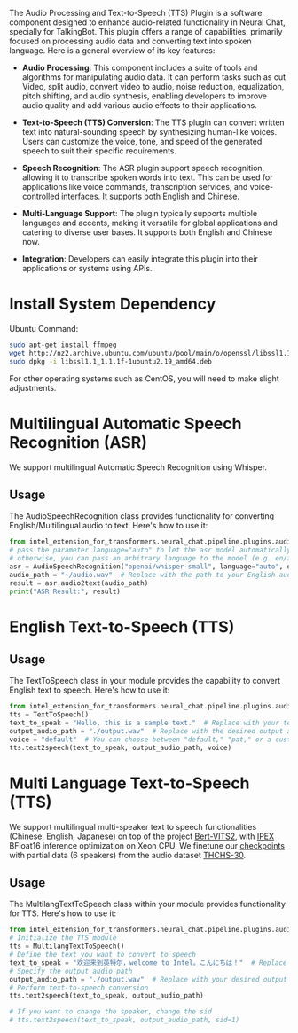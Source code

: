 The Audio Processing and Text-to-Speech (TTS) Plugin is a software component designed to enhance audio-related functionality in Neural Chat, specially for TalkingBot. This plugin offers a range of capabilities, primarily focused on processing audio data and converting text into spoken language. Here is a general overview of its key features:

- **Audio Processing**: This component includes a suite of tools and algorithms for manipulating audio data. It can perform tasks such as cut Video, split audio, convert video to audio, noise reduction, equalization, pitch shifting, and audio synthesis, enabling developers to improve audio quality and add various audio effects to their applications.

- **Text-to-Speech (TTS) Conversion**: The TTS plugin can convert written text into natural-sounding speech by synthesizing human-like voices. Users can customize the voice, tone, and speed of the generated speech to suit their specific requirements.

- **Speech Recognition**: The ASR plugin support speech recognition, allowing it to transcribe spoken words into text. This can be used for applications like voice commands, transcription services, and voice-controlled interfaces. It supports both English and Chinese.

- **Multi-Language Support**: The plugin typically supports multiple languages and accents, making it versatile for global applications and catering to diverse user bases. It supports both English and Chinese now.

- **Integration**: Developers can easily integrate this plugin into their applications or systems using APIs.


# Install System Dependency

Ubuntu Command:
```bash
sudo apt-get install ffmpeg
wget http://nz2.archive.ubuntu.com/ubuntu/pool/main/o/openssl/libssl1.1_1.1.1f-1ubuntu2.19_amd64.deb
sudo dpkg -i libssl1.1_1.1.1f-1ubuntu2.19_amd64.deb
```

For other operating systems such as CentOS, you will need to make slight adjustments.

# Multilingual Automatic Speech Recognition (ASR)

We support multilingual Automatic Speech Recognition using Whisper.

## Usage

The AudioSpeechRecognition class provides functionality for converting English/Multilingual audio to text. Here's how to use it:

```python
from intel_extension_for_transformers.neural_chat.pipeline.plugins.audio import AudioSpeechRecognition
# pass the parameter language="auto" to let the asr model automatically detect language
# otherwise, you can pass an arbitrary language to the model (e.g. en/zh/de/fr)
asr = AudioSpeechRecognition("openai/whisper-small", language="auto", device=self.device)
audio_path = "~/audio.wav"  # Replace with the path to your English audio file (supports MP3 and WAV)
result = asr.audio2text(audio_path)
print("ASR Result:", result)
```


# English Text-to-Speech (TTS)

## Usage

The TextToSpeech class in your module provides the capability to convert English text to speech. Here's how to use it:

```python
from intel_extension_for_transformers.neural_chat.pipeline.plugins.audio.tts import TextToSpeech
tts = TextToSpeech()
text_to_speak = "Hello, this is a sample text."  # Replace with your text
output_audio_path = "./output.wav"  # Replace with the desired output audio path
voice = "default"  # You can choose between "default," "pat," or a custom voice
tts.text2speech(text_to_speak, output_audio_path, voice)
```

# Multi Language Text-to-Speech (TTS)

We support multilingual multi-speaker text to speech functionalities (Chinese, English, Japanese) on top of the project [Bert-VITS2](https://github.com/fishaudio/Bert-VITS2), with [IPEX](https://github.com/intel/intel-extension-for-pytorch) BFloat16 inference optimization on Xeon CPU. We finetune our [checkpoints](https://huggingface.co/spycsh/bert-vits-thchs-6-8000) with partial data (6 speakers) from the audio dataset [THCHS-30](https://www.openslr.org/18/).


## Usage

The MultilangTextToSpeech class within your module provides functionality for TTS. Here's how to use it:

```python
from intel_extension_for_transformers.neural_chat.pipeline.plugins.audio.tts_ml import MultilangTextToSpeech
# Initialize the TTS module
tts = MultilangTextToSpeech()
# Define the text you want to convert to speech
text_to_speak = "欢迎来到英特尔，welcome to Intel。こんにちは！"  # Replace with your Chinese text
# Specify the output audio path
output_audio_path = "./output.wav"  # Replace with your desired output audio path
# Perform text-to-speech conversion
tts.text2speech(text_to_speak, output_audio_path)

# If you want to change the speaker, change the sid
# tts.text2speech(text_to_speak, output_audio_path, sid=1)
```
